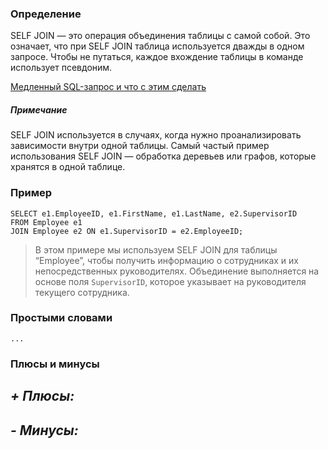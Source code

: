 ### Определение

SELF JOIN — это операция объединения таблицы с самой собой. Это означает, что при SELF JOIN таблица используется дважды в одном запросе. Чтобы не путаться, каждое вхождение таблицы в команде использует псевдоним.

[Медленный SQL-запрос и что с этим сделать](https://tproger.ru/articles/medlennyj-sql-zapros-i-chto-s-etim-mozhno-sdelat)

##### Примечание 

SELF JOIN используется в случаях, когда нужно проанализировать зависимости внутри одной таблицы. Самый частый пример использования SELF JOIN — обработка деревьев или графов, которые хранятся в одной таблице.
### Пример
``` postgreSQL
SELECT e1.EmployeeID, e1.FirstName, e1.LastName, e2.SupervisorID
FROM Employee e1
JOIN Employee e2 ON e1.SupervisorID = e2.EmployeeID;
```

>В этом примере мы используем SELF JOIN для таблицы “Employee”, чтобы получить информацию о сотрудниках и их непосредственных руководителях. Объединение выполняется на основе поля `SupervisorID`, которое указывает на руководителя текущего сотрудника.
### Простыми словами

	...
### Плюсы и минусы 

*+ Плюсы:*
- 
*- Минусы:*
- 